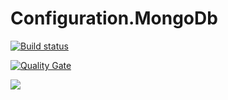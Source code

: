 # Configuration.MongoDb

[![Build status](https://ci.appveyor.com/api/projects/status/nd3ajk44ht3jfeef/branch/master?svg=true)](https://ci.appveyor.com/project/tverboon/configuration-mongodb/branch/master)

[![Quality Gate](https://sonarcloud.io/api/badges/gate?key=midmid.configuration.mongodb)](https://sonarcloud.io/dashboard/index/midmid.configuration.mongodb)

[<img src="https://midmid.visualstudio.com/_apis/public/build/definitions/fb616497-b54d-4588-8fed-5e052bafe8df/14/badge"/>](https://midmid.visualstudio.com/_apis/public/build/definitions/fb616497-b54d-4588-8fed-5e052bafe8df/14/badge)
